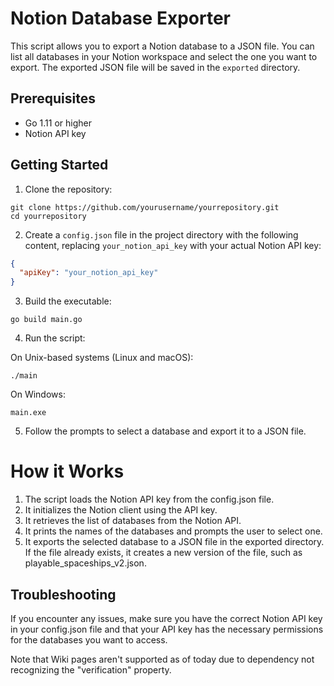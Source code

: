 # Notion Database Exporter

This script allows you to export a Notion database to a JSON file. You can list all databases in your Notion workspace and select the one you want to export. The exported JSON file will be saved in the `exported` directory.

## Prerequisites

- Go 1.11 or higher
- Notion API key

## Getting Started

1. Clone the repository:
```
git clone https://github.com/yourusername/yourrepository.git
cd yourrepository
```

2. Create a `config.json` file in the project directory with the following content, replacing `your_notion_api_key` with your actual Notion API key:
```json
{
  "apiKey": "your_notion_api_key"
}
```

3. Build the executable:
```
go build main.go
```

4. Run the script:

On Unix-based systems (Linux and macOS):
```
./main
```

On Windows:
```
main.exe
```

5. Follow the prompts to select a database and export it to a JSON file.

# How it Works
1. The script loads the Notion API key from the config.json file.
2. It initializes the Notion client using the API key.
3. It retrieves the list of databases from the Notion API.
4. It prints the names of the databases and prompts the user to select one.
5. It exports the selected database to a JSON file in the exported directory. If the file already exists, it creates a new version of the file, such as playable_spaceships_v2.json.

## Troubleshooting
If you encounter any issues, make sure you have the correct Notion API key in your config.json file and that your API key has the necessary permissions for the databases you want to access.

Note that Wiki pages aren't supported as of today due to dependency not recognizing the "verification" property.

